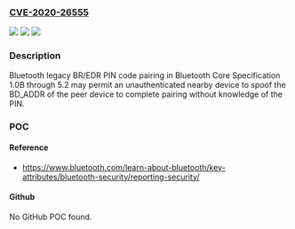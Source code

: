### [CVE-2020-26555](https://cve.mitre.org/cgi-bin/cvename.cgi?name=CVE-2020-26555)
![](https://img.shields.io/static/v1?label=Product&message=n%2Fa&color=blue)
![](https://img.shields.io/static/v1?label=Version&message=n%2Fa&color=blue)
![](https://img.shields.io/static/v1?label=Vulnerability&message=n%2Fa&color=brighgreen)

### Description

Bluetooth legacy BR/EDR PIN code pairing in Bluetooth Core Specification 1.0B through 5.2 may permit an unauthenticated nearby device to spoof the BD_ADDR of the peer device to complete pairing without knowledge of the PIN.

### POC

#### Reference
- https://www.bluetooth.com/learn-about-bluetooth/key-attributes/bluetooth-security/reporting-security/

#### Github
No GitHub POC found.

